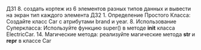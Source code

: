ДЗ1 8. создать кортеж из 6 элементов разных типов данных и вывести на экран тип каждого элемента
ДЗ2 1. Определение Простого Класса: Создайте класс Car с атрибутами brand и year. 8. Использование Суперкласса: Используйте функцию super() в методе __init__ класса ElectricCar. 14. Магические метода: реализуйте магические метода __str__ и __repr__ в классе Car
